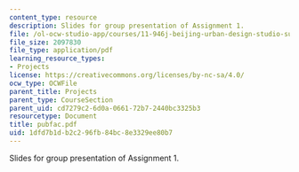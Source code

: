 ```yaml
---
content_type: resource
description: Slides for group presentation of Assignment 1.
file: /ol-ocw-studio-app/courses/11-946j-beijing-urban-design-studio-summer-2004/1dfd7b1db2c296fb84bc8e3329ee80b7_pubfac.pdf
file_size: 2097830
file_type: application/pdf
learning_resource_types:
- Projects
license: https://creativecommons.org/licenses/by-nc-sa/4.0/
ocw_type: OCWFile
parent_title: Projects
parent_type: CourseSection
parent_uid: cd7279c2-6d0a-0661-72b7-2440bc3325b3
resourcetype: Document
title: pubfac.pdf
uid: 1dfd7b1d-b2c2-96fb-84bc-8e3329ee80b7
---
```

Slides for group presentation of Assignment 1.